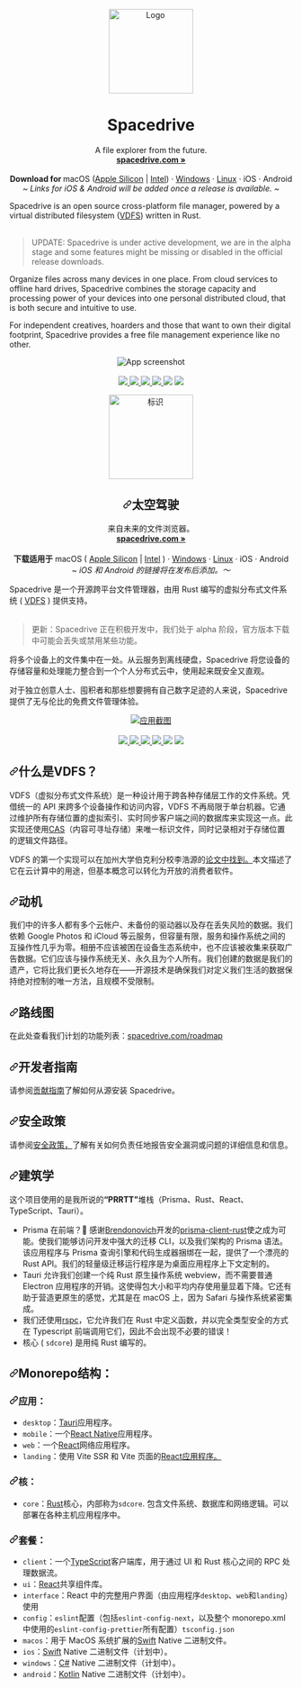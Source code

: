 <p align="center">
  <p align="center">
   <img width="150" height="150" src="packages/assets/images/AppLogo.png" alt="Logo">
  </p>
	<h1 align="center"><b>Spacedrive</b></h1>
	<p align="center">
		A file explorer from the future.
    <br />
    <a href="https://spacedrive.com"><strong>spacedrive.com »</strong></a>
    <br />
    <br />
    <b>Download for </b>
    macOS (<a href="https://www.spacedrive.com/api/releases/desktop/stable/darwin/aarch64">Apple Silicon</a> |
    <a href="https://www.spacedrive.com/api/releases/desktop/stable/darwin/x86_64">Intel</a>) ·
		<a href="https://www.spacedrive.com/api/releases/desktop/stable/windows/x86_64">Windows</a> ·
		<a href="https://www.spacedrive.com/api/releases/desktop/stable/linux/x86_64">Linux</a> ·
		iOS ·
		Android
    <br />
    <i>~ Links for iOS & Android will be added once a release is available. ~</i>
  </p>
</p>

Spacedrive is an open source cross-platform file manager, powered by a virtual distributed filesystem (<a href="#what-is-a-vdfs">VDFS</a>) written in Rust.
<br/>
<br/>

> UPDATE: Spacedrive is under active development, we are in the alpha stage and some features might be missing or disabled in the official release downloads.

Organize files across many devices in one place. From cloud services to offline hard drives, Spacedrive combines the storage capacity and processing power of your devices into one personal distributed cloud, that is both secure and intuitive to use.

For independent creatives, hoarders and those that want to own their digital footprint, Spacedrive provides a free file management experience like no other.

<p align="center">
  <img src="apps/landing/public/github.webp" alt="App screenshot">
  <br />
  <br />
  <a href="https://discord.gg/gTaF2Z44f5">
    <img src="https://img.shields.io/discord/949090953497567312?label=Discord&color=5865F2" />
  </a>
  <a href="https://x.com/spacedriveapp">
    <img src="https://img.shields.io/badge/Twitter-black?logo=x&logoColor=white" />
  </a>
  <a href="https://instagram.com/spacedriveapp">
    <img src="https://img.shields.io/badge/Instagram-E4405F?logo=instagram&logoColor=white" />
  </a>
  <a href="https://www.gnu.org/licenses/agpl-3.0">
    <img src="https://img.shields.io/static/v1?label=Licence&message=AGPL%20v3&color=000" />
  </a>
  <img src="https://img.shields.io/static/v1?label=Bundled%20Size&message=16.3MB&color=0974B4" />
  <img src="https://img.shields.io/static/v1?label=Stage&message=Alpha&color=2BB4AB" />
  <br />
</p>

 <div class="Box-sc-g0xbh4-0 bJMeLZ js-snippet-clipboard-copy-unpositioned" data-hpc="true"><article class="markdown-body entry-content container-lg" itemprop="text"><p align="center" dir="auto">
  </p><p align="center" dir="auto">
   <a target="_blank" rel="noopener noreferrer" href="/spacedriveapp/spacedrive/blob/main/packages/assets/images/AppLogo.png"><img width="150" height="150" src="/spacedriveapp/spacedrive/raw/main/packages/assets/images/AppLogo.png" alt="标识" style="max-width: 100%;"></a>
  </p>
	<h1 align="center" tabindex="-1" dir="auto"><a id="user-content-spacedrive" class="anchor" aria-hidden="true" tabindex="-1" href="#spacedrive"><svg class="octicon octicon-link" viewBox="0 0 16 16" version="1.1" width="16" height="16" aria-hidden="true"><path d="m7.775 3.275 1.25-1.25a3.5 3.5 0 1 1 4.95 4.95l-2.5 2.5a3.5 3.5 0 0 1-4.95 0 .751.751 0 0 1 .018-1.042.751.751 0 0 1 1.042-.018 1.998 1.998 0 0 0 2.83 0l2.5-2.5a2.002 2.002 0 0 0-2.83-2.83l-1.25 1.25a.751.751 0 0 1-1.042-.018.751.751 0 0 1-.018-1.042Zm-4.69 9.64a1.998 1.998 0 0 0 2.83 0l1.25-1.25a.751.751 0 0 1 1.042.018.751.751 0 0 1 .018 1.042l-1.25 1.25a3.5 3.5 0 1 1-4.95-4.95l2.5-2.5a3.5 3.5 0 0 1 4.95 0 .751.751 0 0 1-.018 1.042.751.751 0 0 1-1.042.018 1.998 1.998 0 0 0-2.83 0l-2.5 2.5a1.998 1.998 0 0 0 0 2.83Z"></path></svg></a><b><font style="vertical-align: inherit;"><font style="vertical-align: inherit;">太空驾驶</font></font></b></h1>
	<p align="center" dir="auto"><font style="vertical-align: inherit;"><font style="vertical-align: inherit;">
		来自未来的文件浏览器。
    </font></font><br>
    <a href="https://spacedrive.com" rel="nofollow"><strong><font style="vertical-align: inherit;"><font style="vertical-align: inherit;">spacedrive.com »</font></font></strong></a>
    <br>
    <br>
    <b><font style="vertical-align: inherit;"><font style="vertical-align: inherit;">下载适用于</font></font></b><font style="vertical-align: inherit;"><font style="vertical-align: inherit;">
    macOS ( </font></font><a href="https://www.spacedrive.com/api/releases/desktop/stable/darwin/aarch64" rel="nofollow"><font style="vertical-align: inherit;"><font style="vertical-align: inherit;">Apple Silicon</font></font></a><font style="vertical-align: inherit;"><font style="vertical-align: inherit;"> |
     </font></font><a href="https://www.spacedrive.com/api/releases/desktop/stable/darwin/x86_64" rel="nofollow"><font style="vertical-align: inherit;"><font style="vertical-align: inherit;">Intel</font></font></a><font style="vertical-align: inherit;"><font style="vertical-align: inherit;"> ) ·
		 </font></font><a href="https://www.spacedrive.com/api/releases/desktop/stable/windows/x86_64" rel="nofollow"><font style="vertical-align: inherit;"><font style="vertical-align: inherit;">Windows</font></font></a><font style="vertical-align: inherit;"><font style="vertical-align: inherit;"> ·
		 </font></font><a href="https://www.spacedrive.com/api/releases/desktop/stable/linux/x86_64" rel="nofollow"><font style="vertical-align: inherit;"><font style="vertical-align: inherit;">Linux</font></font></a><font style="vertical-align: inherit;"><font style="vertical-align: inherit;"> · iOS · Android
     </font></font><br>
    <i><font style="vertical-align: inherit;"><font style="vertical-align: inherit;">~ iOS 和 Android 的链接将在发布后添加。</font><font style="vertical-align: inherit;">～</font></font></i>
  </p>
<p dir="auto"></p>
<p dir="auto"><font style="vertical-align: inherit;"><font style="vertical-align: inherit;">Spacedrive 是一个开源跨平台文件管理器，由用 Rust 编写的虚拟分布式文件系统 ( </font></font><a href="#what-is-a-vdfs"><font style="vertical-align: inherit;"><font style="vertical-align: inherit;">VDFS</font></font></a><font style="vertical-align: inherit;"><font style="vertical-align: inherit;"> ) 提供支持。
</font></font><br>
<br></p>
<blockquote>
<p dir="auto"><font style="vertical-align: inherit;"><font style="vertical-align: inherit;">更新：Spacedrive 正在积极开发中，我们处于 alpha 阶段，官方版本下载中可能会丢失或禁用某些功能。</font></font></p>
</blockquote>
<p dir="auto"><font style="vertical-align: inherit;"><font style="vertical-align: inherit;">将多个设备上的文件集中在一处。</font><font style="vertical-align: inherit;">从云服务到离线硬盘，Spacedrive 将您设备的存储容量和处理能力整合到一个个人分布式云中，使用起来既安全又直观。</font></font></p>
<p dir="auto"><font style="vertical-align: inherit;"><font style="vertical-align: inherit;">对于独立创意人士、囤积者和那些想要拥有自己数字足迹的人来说，Spacedrive 提供了无与伦比的免费文件管理体验。</font></font></p>
<p align="center" dir="auto">
  <a target="_blank" rel="noopener noreferrer" href="/spacedriveapp/spacedrive/blob/main/apps/landing/public/github.webp"><img src="/spacedriveapp/spacedrive/raw/main/apps/landing/public/github.webp" alt="应用截图" style="max-width: 100%;"></a>
  <br>
  <br>
  <a href="https://discord.gg/gTaF2Z44f5" rel="nofollow">
    <img src="https://camo.githubusercontent.com/1c478c216c1e4bc81e38b7d17aaa7717948218b5e0e53e41f9822edaee8a2fcc/68747470733a2f2f696d672e736869656c64732e696f2f646973636f72642f3934393039303935333439373536373331323f6c6162656c3d446973636f726426636f6c6f723d353836354632" data-canonical-src="https://img.shields.io/discord/949090953497567312?label=Discord&amp;color=5865F2" style="max-width: 100%;">
  </a>
  <a href="https://x.com/spacedriveapp" rel="nofollow">
    <img src="https://camo.githubusercontent.com/b35efa1022f4ed8b58c7d49221c3b44297126c720e16c90635ac5ae787e7577a/68747470733a2f2f696d672e736869656c64732e696f2f62616467652f547769747465722d626c61636b3f6c6f676f3d78266c6f676f436f6c6f723d7768697465" data-canonical-src="https://img.shields.io/badge/Twitter-black?logo=x&amp;logoColor=white" style="max-width: 100%;">
  </a>
  <a href="https://instagram.com/spacedriveapp" rel="nofollow">
    <img src="https://camo.githubusercontent.com/d4f1b32fa0e49ff631f947d0079514b07ad1db6ca1d739b0dd8de0b777e38783/68747470733a2f2f696d672e736869656c64732e696f2f62616467652f496e7374616772616d2d4534343035463f6c6f676f3d696e7374616772616d266c6f676f436f6c6f723d7768697465" data-canonical-src="https://img.shields.io/badge/Instagram-E4405F?logo=instagram&amp;logoColor=white" style="max-width: 100%;">
  </a>
  <a href="https://www.gnu.org/licenses/agpl-3.0" rel="nofollow">
    <img src="https://camo.githubusercontent.com/ac37b8bc3f10e67372fac8cb5881827fa4e390dd1e780c6390bb623d8be32531/68747470733a2f2f696d672e736869656c64732e696f2f7374617469632f76313f6c6162656c3d4c6963656e6365266d6573736167653d4147504c253230763326636f6c6f723d303030" data-canonical-src="https://img.shields.io/static/v1?label=Licence&amp;message=AGPL%20v3&amp;color=000" style="max-width: 100%;">
  </a>
  <a target="_blank" rel="noopener noreferrer nofollow" href="https://camo.githubusercontent.com/997d45c01ad626ada4139e38fde8a6d341fee99ff3a281754d69518b32c124a5/68747470733a2f2f696d672e736869656c64732e696f2f7374617469632f76313f6c6162656c3d42756e646c656425323053697a65266d6573736167653d31362e334d4226636f6c6f723d303937344234"><img src="https://camo.githubusercontent.com/997d45c01ad626ada4139e38fde8a6d341fee99ff3a281754d69518b32c124a5/68747470733a2f2f696d672e736869656c64732e696f2f7374617469632f76313f6c6162656c3d42756e646c656425323053697a65266d6573736167653d31362e334d4226636f6c6f723d303937344234" data-canonical-src="https://img.shields.io/static/v1?label=Bundled%20Size&amp;message=16.3MB&amp;color=0974B4" style="max-width: 100%;"></a>
  <a target="_blank" rel="noopener noreferrer nofollow" href="https://camo.githubusercontent.com/9bfc5e34bc9836fbd11135add4a3fdbd8caef41de8012d7a92dc49cbdaff92e8/68747470733a2f2f696d672e736869656c64732e696f2f7374617469632f76313f6c6162656c3d5374616765266d6573736167653d416c70686126636f6c6f723d324242344142"><img src="https://camo.githubusercontent.com/9bfc5e34bc9836fbd11135add4a3fdbd8caef41de8012d7a92dc49cbdaff92e8/68747470733a2f2f696d672e736869656c64732e696f2f7374617469632f76313f6c6162656c3d5374616765266d6573736167653d416c70686126636f6c6f723d324242344142" data-canonical-src="https://img.shields.io/static/v1?label=Stage&amp;message=Alpha&amp;color=2BB4AB" style="max-width: 100%;"></a>
  <br>
</p>
<h1 tabindex="-1" dir="auto"><a id="user-content-what-is-a-vdfs" class="anchor" aria-hidden="true" tabindex="-1" href="#what-is-a-vdfs"><svg class="octicon octicon-link" viewBox="0 0 16 16" version="1.1" width="16" height="16" aria-hidden="true"><path d="m7.775 3.275 1.25-1.25a3.5 3.5 0 1 1 4.95 4.95l-2.5 2.5a3.5 3.5 0 0 1-4.95 0 .751.751 0 0 1 .018-1.042.751.751 0 0 1 1.042-.018 1.998 1.998 0 0 0 2.83 0l2.5-2.5a2.002 2.002 0 0 0-2.83-2.83l-1.25 1.25a.751.751 0 0 1-1.042-.018.751.751 0 0 1-.018-1.042Zm-4.69 9.64a1.998 1.998 0 0 0 2.83 0l1.25-1.25a.751.751 0 0 1 1.042.018.751.751 0 0 1 .018 1.042l-1.25 1.25a3.5 3.5 0 1 1-4.95-4.95l2.5-2.5a3.5 3.5 0 0 1 4.95 0 .751.751 0 0 1-.018 1.042.751.751 0 0 1-1.042.018 1.998 1.998 0 0 0-2.83 0l-2.5 2.5a1.998 1.998 0 0 0 0 2.83Z"></path></svg></a><font style="vertical-align: inherit;"><font style="vertical-align: inherit;">什么是VDFS？</font></font></h1>
<p dir="auto"><font style="vertical-align: inherit;"><font style="vertical-align: inherit;">VDFS（虚拟分布式文件系统）是一种设计用于跨各种存储层工作的文件系统。</font><font style="vertical-align: inherit;">凭借统一的 API 来跨多个设备操作和访问内容，VDFS 不再局限于单台机器。</font><font style="vertical-align: inherit;">它通过维护所有存储位置的虚拟索引、实时同步客户端之间的数据库来实现这一点。</font><font style="vertical-align: inherit;">此实现还使用</font></font><a href="https://en.wikipedia.org/wiki/Content-addressable_storage" rel="nofollow"><font style="vertical-align: inherit;"><font style="vertical-align: inherit;">CAS</font></font></a><font style="vertical-align: inherit;"><font style="vertical-align: inherit;">（内容可寻址存储）来唯一标识文件，同时记录相对于存储位置的逻辑文件路径。</font></font></p>
<p dir="auto"><font style="vertical-align: inherit;"><font style="vertical-align: inherit;">VDFS 的第一个实现可以在加州大学伯克利分校</font><font style="vertical-align: inherit;">李浩源的</font></font><a href="https://www2.eecs.berkeley.edu/Pubs/TechRpts/2018/EECS-2018-29.pdf" rel="nofollow"><font style="vertical-align: inherit;"><font style="vertical-align: inherit;">论文中找到。</font></font></a><font style="vertical-align: inherit;"><font style="vertical-align: inherit;">本文描述了它在云计算中的用途，但基本概念可以转化为开放的消费者软件。</font></font></p>
<h1 tabindex="-1" dir="auto"><a id="user-content-motivation" class="anchor" aria-hidden="true" tabindex="-1" href="#motivation"><svg class="octicon octicon-link" viewBox="0 0 16 16" version="1.1" width="16" height="16" aria-hidden="true"><path d="m7.775 3.275 1.25-1.25a3.5 3.5 0 1 1 4.95 4.95l-2.5 2.5a3.5 3.5 0 0 1-4.95 0 .751.751 0 0 1 .018-1.042.751.751 0 0 1 1.042-.018 1.998 1.998 0 0 0 2.83 0l2.5-2.5a2.002 2.002 0 0 0-2.83-2.83l-1.25 1.25a.751.751 0 0 1-1.042-.018.751.751 0 0 1-.018-1.042Zm-4.69 9.64a1.998 1.998 0 0 0 2.83 0l1.25-1.25a.751.751 0 0 1 1.042.018.751.751 0 0 1 .018 1.042l-1.25 1.25a3.5 3.5 0 1 1-4.95-4.95l2.5-2.5a3.5 3.5 0 0 1 4.95 0 .751.751 0 0 1-.018 1.042.751.751 0 0 1-1.042.018 1.998 1.998 0 0 0-2.83 0l-2.5 2.5a1.998 1.998 0 0 0 0 2.83Z"></path></svg></a><font style="vertical-align: inherit;"><font style="vertical-align: inherit;">动机</font></font></h1>
<p dir="auto"><font style="vertical-align: inherit;"><font style="vertical-align: inherit;">我们中的许多人都有多个云帐户、未备份的驱动器以及存在丢失风险的数据。</font><font style="vertical-align: inherit;">我们依赖 Google Photos 和 iCloud 等云服务，但容量有限，服务和操作系统之间的互操作性几乎为零。</font><font style="vertical-align: inherit;">相册不应该被困在设备生态系统中，也不应该被收集来获取广告数据。</font><font style="vertical-align: inherit;">它们应该与操作系统无关、永久且为个人所有。</font><font style="vertical-align: inherit;">我们创建的数据是我们的遗产，它将比我们更长久地存在——开源技术是确保我们对定义我们生活的数据保持绝对控制的唯一方法，且规模不受限制。</font></font></p>
<h1 tabindex="-1" dir="auto"><a id="user-content-roadmap" class="anchor" aria-hidden="true" tabindex="-1" href="#roadmap"><svg class="octicon octicon-link" viewBox="0 0 16 16" version="1.1" width="16" height="16" aria-hidden="true"><path d="m7.775 3.275 1.25-1.25a3.5 3.5 0 1 1 4.95 4.95l-2.5 2.5a3.5 3.5 0 0 1-4.95 0 .751.751 0 0 1 .018-1.042.751.751 0 0 1 1.042-.018 1.998 1.998 0 0 0 2.83 0l2.5-2.5a2.002 2.002 0 0 0-2.83-2.83l-1.25 1.25a.751.751 0 0 1-1.042-.018.751.751 0 0 1-.018-1.042Zm-4.69 9.64a1.998 1.998 0 0 0 2.83 0l1.25-1.25a.751.751 0 0 1 1.042.018.751.751 0 0 1 .018 1.042l-1.25 1.25a3.5 3.5 0 1 1-4.95-4.95l2.5-2.5a3.5 3.5 0 0 1 4.95 0 .751.751 0 0 1-.018 1.042.751.751 0 0 1-1.042.018 1.998 1.998 0 0 0-2.83 0l-2.5 2.5a1.998 1.998 0 0 0 0 2.83Z"></path></svg></a><font style="vertical-align: inherit;"><font style="vertical-align: inherit;">路线图</font></font></h1>
<p dir="auto"><font style="vertical-align: inherit;"><font style="vertical-align: inherit;">在此处查看我们计划的功能列表：</font></font><a href="https://spacedrive.com/roadmap" rel="nofollow"><font style="vertical-align: inherit;"><font style="vertical-align: inherit;">spacedrive.com/roadmap</font></font></a></p>
<h1 tabindex="-1" dir="auto"><a id="user-content-developer-guide" class="anchor" aria-hidden="true" tabindex="-1" href="#developer-guide"><svg class="octicon octicon-link" viewBox="0 0 16 16" version="1.1" width="16" height="16" aria-hidden="true"><path d="m7.775 3.275 1.25-1.25a3.5 3.5 0 1 1 4.95 4.95l-2.5 2.5a3.5 3.5 0 0 1-4.95 0 .751.751 0 0 1 .018-1.042.751.751 0 0 1 1.042-.018 1.998 1.998 0 0 0 2.83 0l2.5-2.5a2.002 2.002 0 0 0-2.83-2.83l-1.25 1.25a.751.751 0 0 1-1.042-.018.751.751 0 0 1-.018-1.042Zm-4.69 9.64a1.998 1.998 0 0 0 2.83 0l1.25-1.25a.751.751 0 0 1 1.042.018.751.751 0 0 1 .018 1.042l-1.25 1.25a3.5 3.5 0 1 1-4.95-4.95l2.5-2.5a3.5 3.5 0 0 1 4.95 0 .751.751 0 0 1-.018 1.042.751.751 0 0 1-1.042.018 1.998 1.998 0 0 0-2.83 0l-2.5 2.5a1.998 1.998 0 0 0 0 2.83Z"></path></svg></a><font style="vertical-align: inherit;"><font style="vertical-align: inherit;">开发者指南</font></font></h1>
<p dir="auto"><font style="vertical-align: inherit;"><font style="vertical-align: inherit;">请参阅</font></font><a href="/spacedriveapp/spacedrive/blob/main/CONTRIBUTING.md"><font style="vertical-align: inherit;"><font style="vertical-align: inherit;">贡献指南</font></font></a><font style="vertical-align: inherit;"><font style="vertical-align: inherit;">了解如何从源安装 Spacedrive。</font></font></p>
<h1 tabindex="-1" dir="auto"><a id="user-content-security-policy" class="anchor" aria-hidden="true" tabindex="-1" href="#security-policy"><svg class="octicon octicon-link" viewBox="0 0 16 16" version="1.1" width="16" height="16" aria-hidden="true"><path d="m7.775 3.275 1.25-1.25a3.5 3.5 0 1 1 4.95 4.95l-2.5 2.5a3.5 3.5 0 0 1-4.95 0 .751.751 0 0 1 .018-1.042.751.751 0 0 1 1.042-.018 1.998 1.998 0 0 0 2.83 0l2.5-2.5a2.002 2.002 0 0 0-2.83-2.83l-1.25 1.25a.751.751 0 0 1-1.042-.018.751.751 0 0 1-.018-1.042Zm-4.69 9.64a1.998 1.998 0 0 0 2.83 0l1.25-1.25a.751.751 0 0 1 1.042.018.751.751 0 0 1 .018 1.042l-1.25 1.25a3.5 3.5 0 1 1-4.95-4.95l2.5-2.5a3.5 3.5 0 0 1 4.95 0 .751.751 0 0 1-.018 1.042.751.751 0 0 1-1.042.018 1.998 1.998 0 0 0-2.83 0l-2.5 2.5a1.998 1.998 0 0 0 0 2.83Z"></path></svg></a><font style="vertical-align: inherit;"><font style="vertical-align: inherit;">安全政策</font></font></h1>
<p dir="auto"><font style="vertical-align: inherit;"><font style="vertical-align: inherit;">请参阅</font></font><a href="/spacedriveapp/spacedrive/blob/main/SECURITY.md"><font style="vertical-align: inherit;"><font style="vertical-align: inherit;">安全政策，</font></font></a><font style="vertical-align: inherit;"><font style="vertical-align: inherit;">了解有关如何负责任地报告安全漏洞或问题的详细信息和信息。</font></font></p>
<h1 tabindex="-1" dir="auto"><a id="user-content-architecture" class="anchor" aria-hidden="true" tabindex="-1" href="#architecture"><svg class="octicon octicon-link" viewBox="0 0 16 16" version="1.1" width="16" height="16" aria-hidden="true"><path d="m7.775 3.275 1.25-1.25a3.5 3.5 0 1 1 4.95 4.95l-2.5 2.5a3.5 3.5 0 0 1-4.95 0 .751.751 0 0 1 .018-1.042.751.751 0 0 1 1.042-.018 1.998 1.998 0 0 0 2.83 0l2.5-2.5a2.002 2.002 0 0 0-2.83-2.83l-1.25 1.25a.751.751 0 0 1-1.042-.018.751.751 0 0 1-.018-1.042Zm-4.69 9.64a1.998 1.998 0 0 0 2.83 0l1.25-1.25a.751.751 0 0 1 1.042.018.751.751 0 0 1 .018 1.042l-1.25 1.25a3.5 3.5 0 1 1-4.95-4.95l2.5-2.5a3.5 3.5 0 0 1 4.95 0 .751.751 0 0 1-.018 1.042.751.751 0 0 1-1.042.018 1.998 1.998 0 0 0-2.83 0l-2.5 2.5a1.998 1.998 0 0 0 0 2.83Z"></path></svg></a><font style="vertical-align: inherit;"><font style="vertical-align: inherit;">建筑学</font></font></h1>
<p dir="auto"><font style="vertical-align: inherit;"><font style="vertical-align: inherit;">这个项目使用的是我所说的</font></font><strong><font style="vertical-align: inherit;"><font style="vertical-align: inherit;">“PRRTT”</font></font></strong><font style="vertical-align: inherit;"><font style="vertical-align: inherit;">堆栈（Prisma、Rust、React、TypeScript、Tauri）。</font></font></p>
<ul dir="auto">
<li><font style="vertical-align: inherit;"><font style="vertical-align: inherit;">Prisma 在前端？</font><font style="vertical-align: inherit;">🤯 感谢</font><a href="https://github.com/brendonovich"><font style="vertical-align: inherit;">Brendonovich</font></a><font style="vertical-align: inherit;">开发的</font></font><a href="https://github.com/brendonovich/prisma-client-rust"><font style="vertical-align: inherit;"><font style="vertical-align: inherit;">prisma-client-rust</font></font></a><font style="vertical-align: inherit;"><font style="vertical-align: inherit;">使之成为可能。</font><font style="vertical-align: inherit;">使我们能够访问开发中强大的迁移 CLI，以及我们架构的 Prisma 语法。</font><font style="vertical-align: inherit;">该应用程序与 Prisma 查询引擎和代码生成器捆绑在一起，提供了一个漂亮的 Rust API。</font><font style="vertical-align: inherit;">我们的轻量级迁移运行程序是为桌面应用程序上下文定制的。</font></font><a href="https://github.com/brendonovich"><font style="vertical-align: inherit;"></font></a><font style="vertical-align: inherit;"></font></li>
<li><font style="vertical-align: inherit;"><font style="vertical-align: inherit;">Tauri 允许我们创建一个纯 Rust 原生操作系统 webview，而不需要普通 Electron 应用程序的开销。</font><font style="vertical-align: inherit;">这使得包大小和平均内存使用量显着下降。</font><font style="vertical-align: inherit;">它还有助于营造更原生的感觉，尤其是在 macOS 上，因为 Safari 与操作系统紧密集成。</font></font></li>
<li><font style="vertical-align: inherit;"><font style="vertical-align: inherit;">我们还使用</font></font><a href="https://rspc.dev" rel="nofollow"><font style="vertical-align: inherit;"><font style="vertical-align: inherit;">rspc</font></font></a><font style="vertical-align: inherit;"><font style="vertical-align: inherit;">，它允许我们在 Rust 中定义函数，并以完全类型安全的方式在 Typescript 前端调用它们，因此不会出现不必要的错误！</font></font></li>
<li><font style="vertical-align: inherit;"><font style="vertical-align: inherit;">核心 ( </font></font><code>sdcore</code><font style="vertical-align: inherit;"><font style="vertical-align: inherit;">) 是用纯 Rust 编写的。</font></font></li>
</ul>
<h2 tabindex="-1" dir="auto"><a id="user-content-monorepo-structure" class="anchor" aria-hidden="true" tabindex="-1" href="#monorepo-structure"><svg class="octicon octicon-link" viewBox="0 0 16 16" version="1.1" width="16" height="16" aria-hidden="true"><path d="m7.775 3.275 1.25-1.25a3.5 3.5 0 1 1 4.95 4.95l-2.5 2.5a3.5 3.5 0 0 1-4.95 0 .751.751 0 0 1 .018-1.042.751.751 0 0 1 1.042-.018 1.998 1.998 0 0 0 2.83 0l2.5-2.5a2.002 2.002 0 0 0-2.83-2.83l-1.25 1.25a.751.751 0 0 1-1.042-.018.751.751 0 0 1-.018-1.042Zm-4.69 9.64a1.998 1.998 0 0 0 2.83 0l1.25-1.25a.751.751 0 0 1 1.042.018.751.751 0 0 1 .018 1.042l-1.25 1.25a3.5 3.5 0 1 1-4.95-4.95l2.5-2.5a3.5 3.5 0 0 1 4.95 0 .751.751 0 0 1-.018 1.042.751.751 0 0 1-1.042.018 1.998 1.998 0 0 0-2.83 0l-2.5 2.5a1.998 1.998 0 0 0 0 2.83Z"></path></svg></a><font style="vertical-align: inherit;"><font style="vertical-align: inherit;">Monorepo结构：</font></font></h2>
<h3 tabindex="-1" dir="auto"><a id="user-content-apps" class="anchor" aria-hidden="true" tabindex="-1" href="#apps"><svg class="octicon octicon-link" viewBox="0 0 16 16" version="1.1" width="16" height="16" aria-hidden="true"><path d="m7.775 3.275 1.25-1.25a3.5 3.5 0 1 1 4.95 4.95l-2.5 2.5a3.5 3.5 0 0 1-4.95 0 .751.751 0 0 1 .018-1.042.751.751 0 0 1 1.042-.018 1.998 1.998 0 0 0 2.83 0l2.5-2.5a2.002 2.002 0 0 0-2.83-2.83l-1.25 1.25a.751.751 0 0 1-1.042-.018.751.751 0 0 1-.018-1.042Zm-4.69 9.64a1.998 1.998 0 0 0 2.83 0l1.25-1.25a.751.751 0 0 1 1.042.018.751.751 0 0 1 .018 1.042l-1.25 1.25a3.5 3.5 0 1 1-4.95-4.95l2.5-2.5a3.5 3.5 0 0 1 4.95 0 .751.751 0 0 1-.018 1.042.751.751 0 0 1-1.042.018 1.998 1.998 0 0 0-2.83 0l-2.5 2.5a1.998 1.998 0 0 0 0 2.83Z"></path></svg></a><font style="vertical-align: inherit;"><font style="vertical-align: inherit;">应用：</font></font></h3>
<ul dir="auto">
<li><code>desktop</code><font style="vertical-align: inherit;"><font style="vertical-align: inherit;">：</font></font><a href="https://tauri.app" rel="nofollow"><font style="vertical-align: inherit;"><font style="vertical-align: inherit;">Tauri</font></font></a><font style="vertical-align: inherit;"><font style="vertical-align: inherit;">应用程序。</font></font></li>
<li><code>mobile</code><font style="vertical-align: inherit;"><font style="vertical-align: inherit;">：一个</font></font><a href="https://reactnative.dev/" rel="nofollow"><font style="vertical-align: inherit;"><font style="vertical-align: inherit;">React Native</font></font></a><font style="vertical-align: inherit;"><font style="vertical-align: inherit;">应用程序。</font></font></li>
<li><code>web</code><font style="vertical-align: inherit;"><font style="vertical-align: inherit;">：一个</font></font><a href="https://reactjs.org" rel="nofollow"><font style="vertical-align: inherit;"><font style="vertical-align: inherit;">React</font></font></a><font style="vertical-align: inherit;"><font style="vertical-align: inherit;">网络应用程序。</font></font></li>
<li><code>landing</code><font style="vertical-align: inherit;"><font style="vertical-align: inherit;">：</font><font style="vertical-align: inherit;">使用 Vite SSR 和 Vite 页面的</font></font><a href="https://reactjs.org" rel="nofollow"><font style="vertical-align: inherit;"><font style="vertical-align: inherit;">React应用程序。</font></font></a><font style="vertical-align: inherit;"></font></li>
</ul>
<h3 tabindex="-1" dir="auto"><a id="user-content-core" class="anchor" aria-hidden="true" tabindex="-1" href="#core"><svg class="octicon octicon-link" viewBox="0 0 16 16" version="1.1" width="16" height="16" aria-hidden="true"><path d="m7.775 3.275 1.25-1.25a3.5 3.5 0 1 1 4.95 4.95l-2.5 2.5a3.5 3.5 0 0 1-4.95 0 .751.751 0 0 1 .018-1.042.751.751 0 0 1 1.042-.018 1.998 1.998 0 0 0 2.83 0l2.5-2.5a2.002 2.002 0 0 0-2.83-2.83l-1.25 1.25a.751.751 0 0 1-1.042-.018.751.751 0 0 1-.018-1.042Zm-4.69 9.64a1.998 1.998 0 0 0 2.83 0l1.25-1.25a.751.751 0 0 1 1.042.018.751.751 0 0 1 .018 1.042l-1.25 1.25a3.5 3.5 0 1 1-4.95-4.95l2.5-2.5a3.5 3.5 0 0 1 4.95 0 .751.751 0 0 1-.018 1.042.751.751 0 0 1-1.042.018 1.998 1.998 0 0 0-2.83 0l-2.5 2.5a1.998 1.998 0 0 0 0 2.83Z"></path></svg></a><font style="vertical-align: inherit;"><font style="vertical-align: inherit;">核：</font></font></h3>
<ul dir="auto">
<li><code>core</code><font style="vertical-align: inherit;"><font style="vertical-align: inherit;">：</font></font><a href="https://www.rust-lang.org" rel="nofollow"><font style="vertical-align: inherit;"><font style="vertical-align: inherit;">Rust</font></font></a><font style="vertical-align: inherit;"><font style="vertical-align: inherit;">核心，内部称为</font></font><code>sdcore</code><font style="vertical-align: inherit;"><font style="vertical-align: inherit;">. </font><font style="vertical-align: inherit;">包含文件系统、数据库和网络逻辑。</font><font style="vertical-align: inherit;">可以部署在各种主机应用程序中。</font></font></li>
</ul>
<h3 tabindex="-1" dir="auto"><a id="user-content-packages" class="anchor" aria-hidden="true" tabindex="-1" href="#packages"><svg class="octicon octicon-link" viewBox="0 0 16 16" version="1.1" width="16" height="16" aria-hidden="true"><path d="m7.775 3.275 1.25-1.25a3.5 3.5 0 1 1 4.95 4.95l-2.5 2.5a3.5 3.5 0 0 1-4.95 0 .751.751 0 0 1 .018-1.042.751.751 0 0 1 1.042-.018 1.998 1.998 0 0 0 2.83 0l2.5-2.5a2.002 2.002 0 0 0-2.83-2.83l-1.25 1.25a.751.751 0 0 1-1.042-.018.751.751 0 0 1-.018-1.042Zm-4.69 9.64a1.998 1.998 0 0 0 2.83 0l1.25-1.25a.751.751 0 0 1 1.042.018.751.751 0 0 1 .018 1.042l-1.25 1.25a3.5 3.5 0 1 1-4.95-4.95l2.5-2.5a3.5 3.5 0 0 1 4.95 0 .751.751 0 0 1-.018 1.042.751.751 0 0 1-1.042.018 1.998 1.998 0 0 0-2.83 0l-2.5 2.5a1.998 1.998 0 0 0 0 2.83Z"></path></svg></a><font style="vertical-align: inherit;"><font style="vertical-align: inherit;">套餐：</font></font></h3>
<ul dir="auto">
<li><code>client</code><font style="vertical-align: inherit;"><font style="vertical-align: inherit;">：一个</font></font><a href="https://www.typescriptlang.org/" rel="nofollow"><font style="vertical-align: inherit;"><font style="vertical-align: inherit;">TypeScript</font></font></a><font style="vertical-align: inherit;"><font style="vertical-align: inherit;">客户端库，用于通过 UI 和 Rust 核心之间的 RPC 处理数据流。</font></font></li>
<li><code>ui</code><font style="vertical-align: inherit;"><font style="vertical-align: inherit;">：</font></font><a href="https://reactjs.org" rel="nofollow"><font style="vertical-align: inherit;"><font style="vertical-align: inherit;">React</font></font></a><font style="vertical-align: inherit;"><font style="vertical-align: inherit;">共享组件库。</font></font></li>
<li><code>interface</code><font style="vertical-align: inherit;"><font style="vertical-align: inherit;">：React 中的完整用户界面（由应用程序</font></font><code>desktop</code><font style="vertical-align: inherit;"><font style="vertical-align: inherit;">、</font></font><code>web</code><font style="vertical-align: inherit;"><font style="vertical-align: inherit;">和</font></font><code>landing</code><font style="vertical-align: inherit;"><font style="vertical-align: inherit;">）使用</font></font></li>
<li><code>config</code><font style="vertical-align: inherit;"><font style="vertical-align: inherit;">：</font></font><code>eslint</code><font style="vertical-align: inherit;"><font style="vertical-align: inherit;">配置（包括</font></font><code>eslint-config-next</code><font style="vertical-align: inherit;"><font style="vertical-align: inherit;">，以及</font><font style="vertical-align: inherit;">整个 monorepo.xml 中使用的</font></font><code>eslint-config-prettier</code><font style="vertical-align: inherit;"><font style="vertical-align: inherit;">所有配置）</font></font><code>tsconfig.json</code><font style="vertical-align: inherit;"></font></li>
<li><code>macos</code><font style="vertical-align: inherit;"><font style="vertical-align: inherit;">：用于 MacOS 系统扩展的</font></font><a href="https://developer.apple.com/swift/" rel="nofollow"><font style="vertical-align: inherit;"><font style="vertical-align: inherit;">Swift</font></font></a><font style="vertical-align: inherit;"><font style="vertical-align: inherit;"> Native 二进制文件。</font></font></li>
<li><code>ios</code><font style="vertical-align: inherit;"><font style="vertical-align: inherit;">：</font></font><a href="https://developer.apple.com/swift/" rel="nofollow"><font style="vertical-align: inherit;"><font style="vertical-align: inherit;">Swift</font></font></a><font style="vertical-align: inherit;"><font style="vertical-align: inherit;"> Native 二进制文件（计划中）。</font></font></li>
<li><code>windows</code><font style="vertical-align: inherit;"><font style="vertical-align: inherit;">：</font></font><a href="https://docs.microsoft.com/en-us/dotnet/csharp/" rel="nofollow"><font style="vertical-align: inherit;"><font style="vertical-align: inherit;">C#</font></font></a><font style="vertical-align: inherit;"><font style="vertical-align: inherit;"> Native 二进制文件（计划中）。</font></font></li>
<li><code>android</code><font style="vertical-align: inherit;"><font style="vertical-align: inherit;">：</font></font><a href="https://kotlinlang.org/" rel="nofollow"><font style="vertical-align: inherit;"><font style="vertical-align: inherit;">Kotlin</font></font></a><font style="vertical-align: inherit;"><font style="vertical-align: inherit;"> Native 二进制文件（计划中）。</font></font></li>
</ul>
</article></div>

